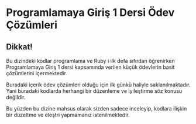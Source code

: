 # Programlamaya Giriş 1 Dersi Ödev Çözümleri

## Dikkat!

Bu dizindeki kodlar programlama ve Ruby i ilk defa sıfırdan öğrenirken
Programlamaya Giriş 1 dersi kapsamında verilen küçük ödevlerin basit
çözümlerini içermektedir.

Buradaki içerik ödev çözümleri olduğu için ilk günkü haliyle
saklanılmaktadır. Yani buradaki kodlarda herhangi bir düzenleme ve iyileştirme
söz konusu değildir.

Bu yüzden bu dizine mahsus olarak sizden sadece inceleyip, kodlara ilişkin
bir düzeltme ve eleştri yapmamanız istenilmektedir.
